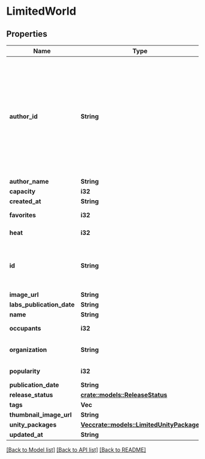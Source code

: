 # LimitedWorld

## Properties

Name | Type | Description | Notes
------------ | ------------- | ------------- | -------------
**author_id** | **String** | A users unique ID, usually in the form of `usr_c1644b5b-3ca4-45b4-97c6-a2a0de70d469`. Legacy players can have old IDs in the form of `8JoV9XEdpo`. The ID can never be changed. | 
**author_name** | **String** |  | 
**capacity** | **i32** |  | 
**created_at** | **String** |  | 
**favorites** | **i32** |  | [default to 0]
**heat** | **i32** |  | [default to 0]
**id** | **String** | WorldID be \"offline\" on User profiles if you are not friends with that user. | 
**image_url** | **String** |  | 
**labs_publication_date** | **String** |  | 
**name** | **String** |  | 
**occupants** | **i32** |  | [default to 0]
**organization** | **String** |  | [default to vrchat]
**popularity** | **i32** |  | [default to 0]
**publication_date** | **String** |  | 
**release_status** | [**crate::models::ReleaseStatus**](ReleaseStatus.md) |  | 
**tags** | **Vec<String>** |  | 
**thumbnail_image_url** | **String** |  | 
**unity_packages** | [**Vec<crate::models::LimitedUnityPackage>**](LimitedUnityPackage.md) |  | 
**updated_at** | **String** |  | 

[[Back to Model list]](../README.md#documentation-for-models) [[Back to API list]](../README.md#documentation-for-api-endpoints) [[Back to README]](../README.md)


